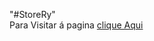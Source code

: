 "#StoreRy"
<br>
Para Visitar á pagina
<a href= "https://ryukicarvalho.github.io/StoreRyu/">clique Aqui</a>
